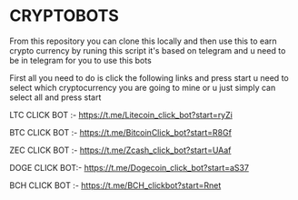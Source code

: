 # CRYPTOBOTS
From this repository you can clone this locally and then use this to earn crypto currency by runing this script it's based on telegram and u need to be in telegram for you to use this 
bots 

First all you need to do is click the following links and press start u need to select which cryptocurrency you are going to mine or u just simply can select all and press start

LTC CLICK BOT :- https://t.me/Litecoin_click_bot?start=ryZi

BTC CLICK BOT :- https://t.me/BitcoinClick_bot?start=R8Gf

ZEC CLICK BOT :- https://t.me/Zcash_click_bot?start=UAaf

DOGE CLICK BOT:- https://t.me/Dogecoin_click_bot?start=aS37

BCH CLICK BOT :- https://t.me/BCH_clickbot?start=Rnet


